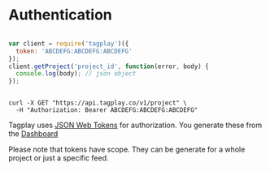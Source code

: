 # Authentication

```javascript

var client = require('tagplay')({
  token: 'ABCDEFG:ABCDEFG:ABCDEFG'
});
client.getProject('project_id', function(error, body) {
  console.log(body); // json object
});

```
```shell

curl -X GET "https://api.tagplay.co/v1/project" \
  -H "Authorization: Bearer ABCDEFG:ABCDEFG:ABCDEFG"
```

Tagplay uses [JSON Web Tokens](http://jwt.io) for authorization.
You generate these from the [Dashboard](https://beta.tagplay.co/dashboard)

<aside class="notice">
Please note that tokens have scope.
They can be generate for a whole project or just a specific feed.
</aside>

